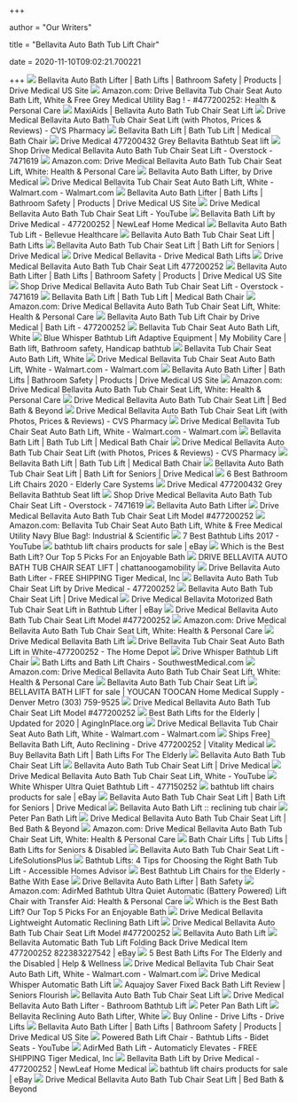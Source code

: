 +++
        
author = "Our Writers"
        
title = "Bellavita Auto Bath Tub Lift Chair"
        
date = 2020-11-10T09:02:21.700221
        
+++
[ ![](https://www.drivemedical.com/medias/sys_master/images/images/h33/hb2/9374110580766/84419.jpg)](https://www.drivemedical.com/medias/sys_master/images/images/h33/hb2/9374110580766/84419.jpg) Bellavita Auto Bath Lifter | Bath Lifts | Bathroom Safety | Products |  Drive Medical US Site
[ ![](https://m.media-amazon.com/images/I/61s-3oc01gL._AC_SS350_.jpg)](https://m.media-amazon.com/images/I/61s-3oc01gL._AC_SS350_.jpg) Amazon.com: Drive Bellavita Tub Chair Seat Auto Bath Lift, White & Free  Grey Medical Utility Bag ! - #477200252: Health & Personal Care
[ ![](https://www.maxiaids.com/Media/Thumbs/0007/0007691-bellavita-auto-bath-tub-chair-seat-lift.jpg)](https://www.maxiaids.com/Media/Thumbs/0007/0007691-bellavita-auto-bath-tub-chair-seat-lift.jpg) MaxiAids | Bellavita Auto Bath Tub Chair Seat Lift
[ ![](https://www.cvs.com/bizcontent/merchandising/productimages/large/82238322754.jpg)](https://www.cvs.com/bizcontent/merchandising/productimages/large/82238322754.jpg) Drive Medical Bellavita Auto Bath Tub Chair Seat Lift (with Photos, Prices  & Reviews) - CVS Pharmacy
[ ![](https://www.adaptivespecialties.com/images/products/detail/Bellavita_High.jpg)](https://www.adaptivespecialties.com/images/products/detail/Bellavita_High.jpg) Bellavita Bath Lift | Bath Tub Lift | Medical Bath Chair
[ ![](https://cdn11.bigcommerce.com/s-c9uiugh/images/stencil/1280x1280/products/102/317/477200432d__85718.1382465230.jpg?c=2?imbypass=on)](https://cdn11.bigcommerce.com/s-c9uiugh/images/stencil/1280x1280/products/102/317/477200432d__85718.1382465230.jpg?c=2?imbypass=on) Drive Medical 477200432 Grey Bellavita Bathtub Seat lift
[ ![](https://ak1.ostkcdn.com/images/products/7471619/Drive-Medical-Bellavita-Auto-Bath-Tub-Chair-Seat-Lift-337ffbeb-181e-4145-9f23-5800744efcf2_600.jpg?impolicy=medium)](https://ak1.ostkcdn.com/images/products/7471619/Drive-Medical-Bellavita-Auto-Bath-Tub-Chair-Seat-Lift-337ffbeb-181e-4145-9f23-5800744efcf2_600.jpg?impolicy=medium) Shop Drive Medical Bellavita Auto Bath Tub Chair Seat Lift - Overstock -  7471619
[ ![](https://images-na.ssl-images-amazon.com/images/I/71Xm3IeHcoL._AC_SL1500_.jpg)](https://images-na.ssl-images-amazon.com/images/I/71Xm3IeHcoL._AC_SL1500_.jpg) Amazon.com: Drive Medical Bellavita Auto Bath Tub Chair Seat Lift, White:  Health & Personal Care
[ ![](https://cdn.amicamedicalsupply.com/media/catalog/product/cache/1/image/540x/9df78eab33525d08d6e5fb8d27136e95/b/e/xbellavita.jpg.pagespeed.ic.61ClFyQXhK.jpg)](https://cdn.amicamedicalsupply.com/media/catalog/product/cache/1/image/540x/9df78eab33525d08d6e5fb8d27136e95/b/e/xbellavita.jpg.pagespeed.ic.61ClFyQXhK.jpg) Bellavita Auto Bath Lifter, by Drive Medical
[ ![](https://i5.walmartimages.com/asr/0b2afe95-91b3-49ae-ae37-39d88952d1af_1.5488495439c0f73d09a333814ddbaaf8.jpeg)](https://i5.walmartimages.com/asr/0b2afe95-91b3-49ae-ae37-39d88952d1af_1.5488495439c0f73d09a333814ddbaaf8.jpeg) Drive Medical Bellavita Tub Chair Seat Auto Bath Lift, White - Walmart.com  - Walmart.com
[ ![](https://www.drivemedical.com/medias/sys_master/images/images/he0/h31/9374110810142/84416.jpg)](https://www.drivemedical.com/medias/sys_master/images/images/he0/h31/9374110810142/84416.jpg) Bellavita Auto Bath Lifter | Bath Lifts | Bathroom Safety | Products |  Drive Medical US Site
[ ![](https://i.ytimg.com/vi/pezKLvluCVg/sddefault.jpg)](https://i.ytimg.com/vi/pezKLvluCVg/sddefault.jpg) Drive Medical Bellavita Auto Bath Tub Chair Seat Lift - YouTube
[ ![](https://cdn11.bigcommerce.com/s-fxzehl/images/stencil/540x540/products/86967/81914/bellavita-477200252-white__63296.1554237341.jpg?c=2)](https://cdn11.bigcommerce.com/s-fxzehl/images/stencil/540x540/products/86967/81914/bellavita-477200252-white__63296.1554237341.jpg?c=2) Bellavita Bath Lift by Drive Medical - 477200252 | NewLeaf Home Medical
[ ![](https://bellevuehealthcare.com/wp-content/uploads/Bellavita-Bath-Lift.jpg)](https://bellevuehealthcare.com/wp-content/uploads/Bellavita-Bath-Lift.jpg) Bellavita Auto Bath Tub Lift - Bellevue Healthcare
[ ![](https://cdn.southwestmedical.com/img/products/477200252.jpg?w=500&h=500&fit=fill)](https://cdn.southwestmedical.com/img/products/477200252.jpg?w=500&h=500&fit=fill) Bellavita Auto Bath Tub Chair Seat Lift | Bath Lifts
[ ![](https://cdn11.bigcommerce.com/s-5yethr/images/stencil/1280x1280/products/101/27113/Bellavita_Best_Seller__55303.1496433674.jpg?c=2)](https://cdn11.bigcommerce.com/s-5yethr/images/stencil/1280x1280/products/101/27113/Bellavita_Best_Seller__55303.1496433674.jpg?c=2) Bellavita Auto Bath Tub Chair Seat Lift | Bath Lift for Seniors | Drive  Medical
[ ![](https://www.spinlife.com/images/product/50494.png)](https://www.spinlife.com/images/product/50494.png) Drive Medical Bellavita - Drive Medical Bath Lifts
[ ![](https://s.yimg.com/aah/yhst-4043893163530/white-bellavita-auto-bath-tub-chair-seat-lift-37.jpg)](https://s.yimg.com/aah/yhst-4043893163530/white-bellavita-auto-bath-tub-chair-seat-lift-37.jpg) Drive Medical Bellavita Auto Bath Tub Chair Seat Lift 477200252
[ ![](https://www.drivemedical.com/medias/sys_master/images/images/hd6/h5f/9374110941214/84417.jpg)](https://www.drivemedical.com/medias/sys_master/images/images/hd6/h5f/9374110941214/84417.jpg) Bellavita Auto Bath Lifter | Bath Lifts | Bathroom Safety | Products |  Drive Medical US Site
[ ![](https://ak1.ostkcdn.com/images/products/7471619/Drive-Medical-Bellavita-Auto-Bath-Tub-Chair-Seat-Lift-d411b31f-aab5-47c0-a7a3-9b8fb3958673_600.jpg?impolicy=medium)](https://ak1.ostkcdn.com/images/products/7471619/Drive-Medical-Bellavita-Auto-Bath-Tub-Chair-Seat-Lift-d411b31f-aab5-47c0-a7a3-9b8fb3958673_600.jpg?impolicy=medium) Shop Drive Medical Bellavita Auto Bath Tub Chair Seat Lift - Overstock -  7471619
[ ![](https://www.adaptivespecialties.com/images/products/detail/img-resize.1.jpg)](https://www.adaptivespecialties.com/images/products/detail/img-resize.1.jpg) Bellavita Bath Lift | Bath Tub Lift | Medical Bath Chair
[ ![](https://images-na.ssl-images-amazon.com/images/I/518OXBedXEL._CR83,0,333,333_UX175.jpg)](https://images-na.ssl-images-amazon.com/images/I/518OXBedXEL._CR83,0,333,333_UX175.jpg) Amazon.com: Drive Medical Bellavita Auto Bath Tub Chair Seat Lift, White:  Health & Personal Care
[ ![](https://www.parentgiving.com/images/product_large/l-bellavita-auto-bath-tub-chair-seat-lift-3805-1553.jpg)](https://www.parentgiving.com/images/product_large/l-bellavita-auto-bath-tub-chair-seat-lift-3805-1553.jpg) Bellavita Auto Bath Tub Lift Chair by Drive Medical | Bath Lift - 477200252
[ ![](https://i.ytimg.com/vi/X3YEKLkaCKs/hqdefault.jpg)](https://i.ytimg.com/vi/X3YEKLkaCKs/hqdefault.jpg) Bellavita Tub Chair Seat Auto Bath Lift, White
[ ![](https://i.pinimg.com/originals/c5/b6/70/c5b670aec01f59d0c3aa19018ebfb57b.jpg)](https://i.pinimg.com/originals/c5/b6/70/c5b670aec01f59d0c3aa19018ebfb57b.jpg) Blue Whisper Bathtub Lift Adaptive Equipment | My Mobility Care | Bath lift,  Bathroom safety, Handicap bathtub
[ ![](https://www.activeforever.com/media/catalog/product/cache/1/thumbnail/600x/17f82f742ffe127f42dca9de82fb58b1/2/9/291-drv477200252-bellavita-bath-lift-auto-reclining-bc7.jpg)](https://www.activeforever.com/media/catalog/product/cache/1/thumbnail/600x/17f82f742ffe127f42dca9de82fb58b1/2/9/291-drv477200252-bellavita-bath-lift-auto-reclining-bc7.jpg) Bellavita Tub Chair Seat Auto Bath Lift, White
[ ![](https://i5.walmartimages.com/asr/7bee4f02-563b-4ea6-b28a-508338417a98_1.b9e175788c12de4c1f22620f40db7f58.jpeg)](https://i5.walmartimages.com/asr/7bee4f02-563b-4ea6-b28a-508338417a98_1.b9e175788c12de4c1f22620f40db7f58.jpeg) Drive Medical Bellavita Tub Chair Seat Auto Bath Lift, White - Walmart.com  - Walmart.com
[ ![](https://www.drivemedical.com/medias/sys_master/images/images/hd6/hef/9374111039518/84418.jpg)](https://www.drivemedical.com/medias/sys_master/images/images/hd6/hef/9374111039518/84418.jpg) Bellavita Auto Bath Lifter | Bath Lifts | Bathroom Safety | Products |  Drive Medical US Site
[ ![](https://m.media-amazon.com/images/I/716twZVFFLL._AC_SS350_.jpg)](https://m.media-amazon.com/images/I/716twZVFFLL._AC_SS350_.jpg) Amazon.com: Drive Medical Bellavita Auto Bath Tub Chair Seat Lift, White:  Health & Personal Care
[ ![](https://b3h2.scene7.com/is/image/BedBathandBeyond/249219207019c?wid=460&hei=460)](https://b3h2.scene7.com/is/image/BedBathandBeyond/249219207019c?wid=460&hei=460) Drive Medical Bellavita Auto Bath Tub Chair Seat Lift | Bed Bath & Beyond
[ ![](https://www.cvs.com/bizcontent/merchandising/productimages/large/82238322754_3.jpg)](https://www.cvs.com/bizcontent/merchandising/productimages/large/82238322754_3.jpg) Drive Medical Bellavita Auto Bath Tub Chair Seat Lift (with Photos, Prices  & Reviews) - CVS Pharmacy
[ ![](https://i5.walmartimages.com/asr/ea1d16cf-dc03-4adc-aec3-aaaccdfe7f0e_1.1768b93c016331a2482d472c35f4e03d.jpeg)](https://i5.walmartimages.com/asr/ea1d16cf-dc03-4adc-aec3-aaaccdfe7f0e_1.1768b93c016331a2482d472c35f4e03d.jpeg) Drive Medical Bellavita Tub Chair Seat Auto Bath Lift, White - Walmart.com  - Walmart.com
[ ![](https://www.adaptivespecialties.com/images/products/detail/Belavida20hand20control.jpg)](https://www.adaptivespecialties.com/images/products/detail/Belavida20hand20control.jpg) Bellavita Bath Lift | Bath Tub Lift | Medical Bath Chair
[ ![](https://www.cvs.com/bizcontent/merchandising/productimages/large/82238322754_4.jpg)](https://www.cvs.com/bizcontent/merchandising/productimages/large/82238322754_4.jpg) Drive Medical Bellavita Auto Bath Tub Chair Seat Lift (with Photos, Prices  & Reviews) - CVS Pharmacy
[ ![](https://www.adaptivespecialties.com/images/products/detail/BellavitaAutoBathTubseatcovers.jpg)](https://www.adaptivespecialties.com/images/products/detail/BellavitaAutoBathTubseatcovers.jpg) Bellavita Bath Lift | Bath Tub Lift | Medical Bath Chair
[ ![](https://cdn11.bigcommerce.com/s-5yethr/images/stencil/500x500/products/101/27313/Bellavita_Lifestyle__74758.1505931205.JPG?c=2)](https://cdn11.bigcommerce.com/s-5yethr/images/stencil/500x500/products/101/27313/Bellavita_Lifestyle__74758.1505931205.JPG?c=2) Bellavita Auto Bath Tub Chair Seat Lift | Bath Lift for Seniors | Drive  Medical
[ ![](https://elderlycaresystems.com/wp-content/uploads/2017/08/Best-Bathroom-Lift-Chairs.jpg)](https://elderlycaresystems.com/wp-content/uploads/2017/08/Best-Bathroom-Lift-Chairs.jpg) 6 Best Bathroom Lift Chairs 2020 - Elderly Care Systems
[ ![](https://cdn11.bigcommerce.com/s-c9uiugh/images/stencil/original/products/102/313/477200432__15439.1382465230.jpg?c=2)](https://cdn11.bigcommerce.com/s-c9uiugh/images/stencil/original/products/102/313/477200432__15439.1382465230.jpg?c=2) Drive Medical 477200432 Grey Bellavita Bathtub Seat lift
[ ![](https://ak1.ostkcdn.com/images/products/7471619/Drive-Medical-Bellavita-Auto-Bath-Tub-Chair-Seat-Lift-e8b12365-af31-48a0-8225-9059fefb87b4_600.jpg?impolicy=medium)](https://ak1.ostkcdn.com/images/products/7471619/Drive-Medical-Bellavita-Auto-Bath-Tub-Chair-Seat-Lift-e8b12365-af31-48a0-8225-9059fefb87b4_600.jpg?impolicy=medium) Shop Drive Medical Bellavita Auto Bath Tub Chair Seat Lift - Overstock -  7471619
[ ![](https://www.rampnow.com/wp-content/uploads/2016/09/bellavita-bath-lift-lifestyle-1000x1000.jpg)](https://www.rampnow.com/wp-content/uploads/2016/09/bellavita-bath-lift-lifestyle-1000x1000.jpg) Bellavita Auto Bath Lifter
[ ![](http://www.discovermymobility.com/store/patient-lifts/drive-medical/bellavita-auto-bath-lift/additionalcharger.jpg)](http://www.discovermymobility.com/store/patient-lifts/drive-medical/bellavita-auto-bath-lift/additionalcharger.jpg) Drive Medical Bellavita Auto Bath Tub Chair Seat Lift Model #477200252
[ ![](https://images-na.ssl-images-amazon.com/images/I/61MhrOxtjjL._SX342_.jpg)](https://images-na.ssl-images-amazon.com/images/I/61MhrOxtjjL._SX342_.jpg) Amazon.com: Bellavita Tub Chair Seat Auto Bath Lift, White & Free Medical  Utility Navy Blue Bag!: Industrial & Scientific
[ ![](https://i.ytimg.com/vi/pSaLTnm1npU/maxresdefault.jpg)](https://i.ytimg.com/vi/pSaLTnm1npU/maxresdefault.jpg) 7 Best Bathtub Lifts 2017 - YouTube
[ ![](https://i.ebayimg.com/thumbs/images/g/oh8AAOSw0bNfjv4R/s-l300.jpg)](https://i.ebayimg.com/thumbs/images/g/oh8AAOSw0bNfjv4R/s-l300.jpg) bathtub lift chairs products for sale | eBay
[ ![](https://www.upliftingmobility.com/wp-content/uploads/2016/10/bathlift-blue-whisper.jpg)](https://www.upliftingmobility.com/wp-content/uploads/2016/10/bathlift-blue-whisper.jpg) Which is the Best Bath Lift? Our Top 5 Picks For an Enjoyable Bath
[ ![](https://static.wixstatic.com/media/a3263e_7900c4df433a46f699ce068318e2cd38~mv2.jpg/v1/fill/w_1044,h_1500,al_c,q_85/a3263e_7900c4df433a46f699ce068318e2cd38~mv2.jpg)](https://static.wixstatic.com/media/a3263e_7900c4df433a46f699ce068318e2cd38~mv2.jpg/v1/fill/w_1044,h_1500,al_c,q_85/a3263e_7900c4df433a46f699ce068318e2cd38~mv2.jpg) DRIVE BELLAVITA AUTO BATH TUB CHAIR SEAT LIFT | chattanoogamobility
[ ![](https://image.tigermedical.com/Products/LargeImages/DRI477200252-.jpg)](https://image.tigermedical.com/Products/LargeImages/DRI477200252-.jpg) Drive Bellavita Auto Bath Lifter - FREE SHIPPING Tiger Medical, Inc
[ ![](https://www.blowoutmedical.com/media/catalog/product/cache/1/image/1200x1200/9df78eab33525d08d6e5fb8d27136e95/3/4/343-b-drv477200252-bellavita-bath-lift-auto-reclining-00f-b.jpg)](https://www.blowoutmedical.com/media/catalog/product/cache/1/image/1200x1200/9df78eab33525d08d6e5fb8d27136e95/3/4/343-b-drv477200252-bellavita-bath-lift-auto-reclining-00f-b.jpg) Bellavita Auto Bath Tub Chair Seat Lift by Drive Medical - 477200252
[ ![](https://d47b8c342f195720a9bf-abcdaee9f8d8752825c66eff59bb2838.ssl.cf1.rackcdn.com/comfort-cover-set-bellavita.jpg)](https://d47b8c342f195720a9bf-abcdaee9f8d8752825c66eff59bb2838.ssl.cf1.rackcdn.com/comfort-cover-set-bellavita.jpg) Bellavita Auto Bath Tub Chair Seat Lift | Drive Medical
[ ![](https://i.ebayimg.com/images/g/8koAAOSwxEde95zZ/s-l400.jpg)](https://i.ebayimg.com/images/g/8koAAOSwxEde95zZ/s-l400.jpg) Drive Medical Bellavita Motorized Bath Tub Chair Seat Lift in Bathtub  Lifter | eBay
[ ![](http://www.discovermymobility.com/store/patient-lifts/drive-medical/bellavita-auto-bath-lift/87166_3_13.jpg)](http://www.discovermymobility.com/store/patient-lifts/drive-medical/bellavita-auto-bath-lift/87166_3_13.jpg) Drive Medical Bellavita Auto Bath Tub Chair Seat Lift Model #477200252
[ ![](https://images-na.ssl-images-amazon.com/images/I/81QHsDU98EL._AC_SX425_.jpg)](https://images-na.ssl-images-amazon.com/images/I/81QHsDU98EL._AC_SX425_.jpg) Amazon.com: Drive Medical Bellavita Auto Bath Tub Chair Seat Lift, White:  Health & Personal Care
[ ![](https://www.ocelco.com/store/pc/catalog/drive-bellavita-bath-lift_595_detail.jpg)](https://www.ocelco.com/store/pc/catalog/drive-bellavita-bath-lift_595_detail.jpg) Drive Medical Bellavita Bath Lift
[ ![](https://images.homedepot-static.com/productImages/e8de5efa-858d-40ba-97ff-6db93879fc50/svn/white-drive-shower-chairs-460900252-64_1000.jpg)](https://images.homedepot-static.com/productImages/e8de5efa-858d-40ba-97ff-6db93879fc50/svn/white-drive-shower-chairs-460900252-64_1000.jpg) Drive Bellavita Tub Chair Seat Auto Bath Lift in White-477200252 - The Home  Depot
[ ![](https://cdn11.bigcommerce.com/s-fxzehl/images/stencil/1280x1280/products/89599/76513/whisper-1__66820.1464879708.jpg?c=2)](https://cdn11.bigcommerce.com/s-fxzehl/images/stencil/1280x1280/products/89599/76513/whisper-1__66820.1464879708.jpg?c=2) Drive Whisper Bathtub Lift Chair
[ ![](https://cdn.southwestmedical.com/img/products/477200252.jpg?w=200&h=180&fit=fill)](https://cdn.southwestmedical.com/img/products/477200252.jpg?w=200&h=180&fit=fill) Bath Lifts and Bath Lift Chairs - SouthwestMedical.com
[ ![](https://images-na.ssl-images-amazon.com/images/I/81gNjwpYVhL._AC_UL320_SR266,320_.jpg)](https://images-na.ssl-images-amazon.com/images/I/81gNjwpYVhL._AC_UL320_SR266,320_.jpg) Amazon.com: Drive Medical Bellavita Auto Bath Tub Chair Seat Lift, White:  Health & Personal Care
[ ![](https://cdn10.bigcommerce.com/s-fdnvmmq4z1/product_images/uploaded_images/drive-devilbiss-authorized-ecommerce-logo-copy.jpg)](https://cdn10.bigcommerce.com/s-fdnvmmq4z1/product_images/uploaded_images/drive-devilbiss-authorized-ecommerce-logo-copy.jpg) Bellavita Auto Bath Tub Chair Seat Lift
[ ![](https://cdnmedia.endeavorsuite.com/images/ThumbGenerator/Thumb.aspx?img=//cdnmedia.endeavorsuite.com/images/organizations/18f1ae54-7ecf-475d-8ff9-335b65582500/customcatalogs/Drive-Bellavita-Bath-Lift-2.jpg&v=1445402993237&w=345)](https://cdnmedia.endeavorsuite.com/images/ThumbGenerator/Thumb.aspx?img=//cdnmedia.endeavorsuite.com/images/organizations/18f1ae54-7ecf-475d-8ff9-335b65582500/customcatalogs/Drive-Bellavita-Bath-Lift-2.jpg&v=1445402993237&w=345) BELLAVITA BATH LIFT for sale | YOUCAN TOOCAN Home Medical Supply - Denver  Metro (303) 759-9525
[ ![](http://www.discovermymobility.com/store/patient-lifts/drive-medical/bellavita-auto-bath-lift/87166_1_13.jpg)](http://www.discovermymobility.com/store/patient-lifts/drive-medical/bellavita-auto-bath-lift/87166_1_13.jpg) Drive Medical Bellavita Auto Bath Tub Chair Seat Lift Model #477200252
[ ![](https://aginginplace.org/wp-content/uploads/2018/10/aqua-creek-aquatic-bathtub-.jpg)](https://aginginplace.org/wp-content/uploads/2018/10/aqua-creek-aquatic-bathtub-.jpg) Best Bath Lifts for the Elderly | Updated for 2020 | AgingInPlace.org
[ ![](https://i5.walmartimages.com/asr/6dea2937-f74e-4343-b379-365598c9f722_1.2a0528236a66035d1ad06064c401c12f.jpeg?odnWidth=282&odnHeight=282&odnBg=ffffff)](https://i5.walmartimages.com/asr/6dea2937-f74e-4343-b379-365598c9f722_1.2a0528236a66035d1ad06064c401c12f.jpeg?odnWidth=282&odnHeight=282&odnBg=ffffff) Drive Medical Bellavita Tub Chair Seat Auto Bath Lift, White - Walmart.com  - Walmart.com
[ ![](https://www.vitalitymedical.com/media/extendware/ewimageopt/media/inline/73/8/bellavita_2-ec2.jpg)](https://www.vitalitymedical.com/media/extendware/ewimageopt/media/inline/73/8/bellavita_2-ec2.jpg) Ships Free] Bellavita Bath Lift, Auto Reclining - Drive 477200252 |  Vitality Medical
[ ![](https://cdn11.bigcommerce.com/s-2294a/images/stencil/1280x1280/products/163/8885/BL100-DR-2__36457.1587575201.jpg?c=2)](https://cdn11.bigcommerce.com/s-2294a/images/stencil/1280x1280/products/163/8885/BL100-DR-2__36457.1587575201.jpg?c=2) Buy Bellavita Bath Lift | Bath Lifts For The Elderly
[ ![](https://cdn10.bigcommerce.com/s-fdnvmmq4z1/products/234/images/519/460900403__44619.1474664038.190.285.jpg?c=2)](https://cdn10.bigcommerce.com/s-fdnvmmq4z1/products/234/images/519/460900403__44619.1474664038.190.285.jpg?c=2) Bellavita Auto Bath Tub Chair Seat Lift
[ ![](https://i.ytimg.com/vi/34IxMZXpRiI/maxresdefault.jpg)](https://i.ytimg.com/vi/34IxMZXpRiI/maxresdefault.jpg) Bellavita Auto Bath Tub Chair Seat Lift | Drive Medical
[ ![](https://i.ytimg.com/vi/F1QTKqLzASI/maxresdefault.jpg)](https://i.ytimg.com/vi/F1QTKqLzASI/maxresdefault.jpg) Drive Medical Bellavita Auto Bath Tub Chair Seat Lift, White - YouTube
[ ![](https://cdn2.bigcommerce.com/server3500/4h1h43hi/products/1672/images/5200/477150252__89442.1366816278.1280.1280.jpg?c=2)](https://cdn2.bigcommerce.com/server3500/4h1h43hi/products/1672/images/5200/477150252__89442.1366816278.1280.1280.jpg?c=2) White Whisper Ultra Quiet Bathtub Lift - 477150252
[ ![](https://i.ebayimg.com/thumbs/images/g/VpYAAOSw955fNtVE/s-l300.jpg)](https://i.ebayimg.com/thumbs/images/g/VpYAAOSw955fNtVE/s-l300.jpg) bathtub lift chairs products for sale | eBay
[ ![](https://cdn11.bigcommerce.com/s-5yethr/product_images/uploaded_images/bath-lift-10-discount-banner.jpg)](https://cdn11.bigcommerce.com/s-5yethr/product_images/uploaded_images/bath-lift-10-discount-banner.jpg) Bellavita Auto Bath Tub Chair Seat Lift | Bath Lift for Seniors | Drive  Medical
[ ![](https://www.caregiverproducts.com/assets/images/cdm252-bellavita-1-w.jpg)](https://www.caregiverproducts.com/assets/images/cdm252-bellavita-1-w.jpg) Bellavita Auto Bath Lift :: reclining tub chair
[ ![](https://www.rampnow.com/wp-content/uploads/2016/10/pp1001-3.jpg)](https://www.rampnow.com/wp-content/uploads/2016/10/pp1001-3.jpg) Peter Pan Bath Lift
[ ![](https://b3h2.scene7.com/is/image/BedBathandBeyond/118462445677472p)](https://b3h2.scene7.com/is/image/BedBathandBeyond/118462445677472p) Drive Medical Bellavita Auto Bath Tub Chair Seat Lift | Bed Bath & Beyond
[ ![](https://m.media-amazon.com/images/I/518HUvwlTTL._AC_SS350_.jpg)](https://m.media-amazon.com/images/I/518HUvwlTTL._AC_SS350_.jpg) Amazon.com: Drive Medical Bellavita Auto Bath Tub Chair Seat Lift, White:  Health & Personal Care
[ ![](https://www.ocelco.com/images/categories/bath-lifts.jpg)](https://www.ocelco.com/images/categories/bath-lifts.jpg) Bath Chair Lifts | Tub Lifts | Bath Lifts for Seniors & Disabled
[ ![](http://www.lifesolutionsplus.com/images/drive_medical/medium/477200252-md.jpg)](http://www.lifesolutionsplus.com/images/drive_medical/medium/477200252-md.jpg) Bellavita Auto Bath Tub Chair Seat Lift - LifeSolutionsPlus
[ ![](https://i0.wp.com/www.accessiblehomesadvisor.com/wp-content/uploads/2019/03/how-to-choose-Bathtub-Lifts.png?resize=702%2C336)](https://i0.wp.com/www.accessiblehomesadvisor.com/wp-content/uploads/2019/03/how-to-choose-Bathtub-Lifts.png?resize=702%2C336) Bathtub Lifts: 4 Tips for Choosing the Right Bath Tub Lift - Accessible  Homes Advisor
[ ![](https://www.elevatingseniors.com/wp-content/uploads/2018/06/bathroom-2132342_1280-1280x640.jpg)](https://www.elevatingseniors.com/wp-content/uploads/2018/06/bathroom-2132342_1280-1280x640.jpg) Best Bathtub Lift Chairs for the Elderly - Bathe With Ease
[ ![](https://www.activeforever.com/media/catalog/product/cache/1/thumbnail/600x/17f82f742ffe127f42dca9de82fb58b1/0/0/0055057_drive-bellavita-bath-lift.jpeg)](https://www.activeforever.com/media/catalog/product/cache/1/thumbnail/600x/17f82f742ffe127f42dca9de82fb58b1/0/0/0055057_drive-bellavita-bath-lift.jpeg) Drive Bellavita Auto Bath Lifter | Bath Safety
[ ![](https://images-na.ssl-images-amazon.com/images/I/516jgSvIZFL._AC_SX425_.jpg)](https://images-na.ssl-images-amazon.com/images/I/516jgSvIZFL._AC_SX425_.jpg) Amazon.com: AdirMed Bathtub Ultra Quiet Automatic (Battery Powered) Lift  Chair with Transfer Aid: Health & Personal Care
[ ![](https://www.upliftingmobility.com/wp-content/uploads/2016/05/Bath-Lifts.jpg)](https://www.upliftingmobility.com/wp-content/uploads/2016/05/Bath-Lifts.jpg) Which is the Best Bath Lift? Our Top 5 Picks For an Enjoyable Bath
[ ![](https://image.rehabmart.com/include-mt/img-resize.asp?path=/productimages/rehabmart_bellavita_manual_1-page-019.jpg&maxheight=500&width=640&quality=80)](https://image.rehabmart.com/include-mt/img-resize.asp?path=/productimages/rehabmart_bellavita_manual_1-page-019.jpg&maxheight=500&width=640&quality=80) Drive Medical Bellavita Lightweight Automatic Reclining Bath Lift
[ ![](http://www.discovermymobility.com/store/patient-lifts/drive-medical/bellavita-auto-bath-lift/rotatingtransferaid.jpg)](http://www.discovermymobility.com/store/patient-lifts/drive-medical/bellavita-auto-bath-lift/rotatingtransferaid.jpg) Drive Medical Bellavita Auto Bath Tub Chair Seat Lift Model #477200252
[ ![](https://www.medicalsupplydepot.com/core/media/media.nl?id=9550&c=822523&h=5f75406393bc40bf3362)](https://www.medicalsupplydepot.com/core/media/media.nl?id=9550&c=822523&h=5f75406393bc40bf3362) Bellavita Auto Bath Lift
[ ![](https://i.ebayimg.com/images/g/ThwAAOSwLtdfBn-A/s-l400.jpg)](https://i.ebayimg.com/images/g/ThwAAOSwLtdfBn-A/s-l400.jpg) Bellavita Automatic Bath Tub Lift Folding Back Drive Medical Item 477200252  822383227542 | eBay
[ ![](https://www.helpandwellness.com/wp-content/uploads/2020/09/Best-Bath-Lift-for-Elderly.jpg)](https://www.helpandwellness.com/wp-content/uploads/2020/09/Best-Bath-Lift-for-Elderly.jpg) 5 Best Bath Lifts For The Elderly and the Disabled | Help & Wellness
[ ![](https://i5.walmartimages.com/asr/3f836877-c9bf-45ce-ad4f-98266c74fd35_1.e1d1cc3152a9c2f262b514b8e8fe0785.jpeg?odnWidth=282&odnHeight=282&odnBg=ffffff)](https://i5.walmartimages.com/asr/3f836877-c9bf-45ce-ad4f-98266c74fd35_1.e1d1cc3152a9c2f262b514b8e8fe0785.jpeg?odnWidth=282&odnHeight=282&odnBg=ffffff) Drive Medical Bellavita Tub Chair Seat Auto Bath Lift, White - Walmart.com  - Walmart.com
[ ![](https://cdn3.volusion.com/6jkos.79ox6/v/vspfiles/photos/1019-5.jpg?v-cache=1410947448)](https://cdn3.volusion.com/6jkos.79ox6/v/vspfiles/photos/1019-5.jpg?v-cache=1410947448) Drive Medical Whisper Automatic Bath Lift
[ ![](https://seniorsflourish.com/wp-content/uploads/2015/10/aqua-1-e1444356551723-330x500.jpg)](https://seniorsflourish.com/wp-content/uploads/2015/10/aqua-1-e1444356551723-330x500.jpg) Aquajoy Saver Fixed Back Bath Lift Review | Seniors Flourish
[ ![](https://cdn10.bigcommerce.com/s-fdnvmmq4z1/products/201/images/476/12950__84017.1474663966.190.285.jpg?c=2)](https://cdn10.bigcommerce.com/s-fdnvmmq4z1/products/201/images/476/12950__84017.1474663966.190.285.jpg?c=2) Bellavita Auto Bath Tub Chair Seat Lift
[ ![](https://i.ytimg.com/vi/DLVMLirlR8Q/hqdefault.jpg)](https://i.ytimg.com/vi/DLVMLirlR8Q/hqdefault.jpg) Drive Medical Bellavita Auto Bath Lifter - Bathroom Bathtub Lift
[ ![](https://www.rampnow.com/wp-content/uploads/2016/10/pp1001-2.jpg)](https://www.rampnow.com/wp-content/uploads/2016/10/pp1001-2.jpg) Peter Pan Bath Lift
[ ![](https://s.yimg.com/aah/medicalproductsdirect/bellavita-reclining-auto-bath-lifter-white-4.png)](https://s.yimg.com/aah/medicalproductsdirect/bellavita-reclining-auto-bath-lifter-white-4.png) Bellavita Reclining Auto Bath Lifter, White
[ ![](https://www.guildmedicalwalkers.info/images/pic/medical-walkersl/pict/174057622581_1.jpg)](https://www.guildmedicalwalkers.info/images/pic/medical-walkersl/pict/174057622581_1.jpg) Buy Online - Drive Lifts - Drive Lifts
[ ![](https://www.drivemedical.com/medias/sys_master/images/images/h0a/h79/9374111137822/187654.png)](https://www.drivemedical.com/medias/sys_master/images/images/h0a/h79/9374111137822/187654.png) Bellavita Auto Bath Lifter | Bath Lifts | Bathroom Safety | Products |  Drive Medical US Site
[ ![](https://i.ytimg.com/vi/d8ugxmKqGXQ/maxresdefault.jpg)](https://i.ytimg.com/vi/d8ugxmKqGXQ/maxresdefault.jpg) Powered Bath Lift Chair - Bathtub Lifts - Bidet Seats - YouTube
[ ![](https://image.tigermedical.com/Brochures/ADI945-01-20170814122236556.jpg)](https://image.tigermedical.com/Brochures/ADI945-01-20170814122236556.jpg) AdirMed Bath Lift - Automaticly Elevates - FREE SHIPPING Tiger Medical, Inc
[ ![](https://cdn11.bigcommerce.com/s-fxzehl/images/stencil/540x540/products/86967/82287/bellavita-submerged__14579.1554237339.jpg?c=2)](https://cdn11.bigcommerce.com/s-fxzehl/images/stencil/540x540/products/86967/82287/bellavita-submerged__14579.1554237339.jpg?c=2) Bellavita Bath Lift by Drive Medical - 477200252 | NewLeaf Home Medical
[ ![](https://i.ebayimg.com/thumbs/images/g/6wUAAOSwJWtfkJc8/s-l300.jpg)](https://i.ebayimg.com/thumbs/images/g/6wUAAOSwJWtfkJc8/s-l300.jpg) bathtub lift chairs products for sale | eBay
[ ![](https://b3h2.scene7.com/is/image/BedBathandBeyond/27153740827001p)](https://b3h2.scene7.com/is/image/BedBathandBeyond/27153740827001p) Drive Medical Bellavita Auto Bath Tub Chair Seat Lift | Bed Bath & Beyond
